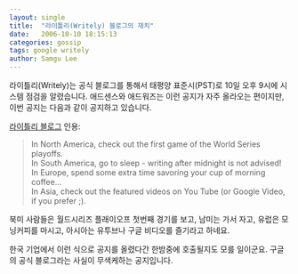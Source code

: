 ```yaml
---
layout: single
title:  "라이틀리(Writely) 블로그의 재치"
date:   2006-10-10 18:15:13
categories: gossip
tags: google writely
author: Samgu Lee
---
```

라이틀리(Writely)는 공식 블로그를 통해서 태평양 표준시(PST)로 10일 오후 9시에 시스템 점검을 알렸습니다. 애드센스와 애드워즈는 이런 공지가 자주 올라오는 편이지만, 이번 공지는 다음과 같이 공지하고 있습니다.

[라이틀리 블로그](http://writely.blogspot.com/2006/10/scheduled-maintenance-for-october-10th.html) 인용:

> In North America, check out the first game of the World Series playoffs.  
> In South America, go to sleep - writing after midnight is not advised!  
> In Europe, spend some extra time savoring your cup of morning coffee...  
> In Asia, check out the featured videos on You Tube (or Google Video, if you prefer ;).

북미 사람들은 월드시리즈 플래이오프 첫번째 경기를 보고, 남미는 가서 자고, 유럽은 모닝커피를 마시고, 아시아는 유투브나 구글 비디오를 즐기라고 하네요.

한국 기업에서 이런 식으로 공지를 올렸다간 한밤중에 호출될지도 모를 일이군요. 구글의 공식 블로그라는 사실이 무색케하는 공지입니다.
